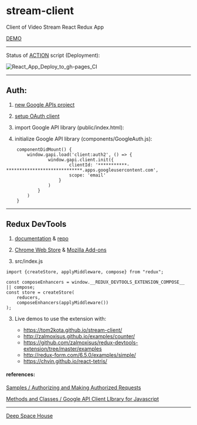 # stream-client
Client of Video Stream React Redux App

[DEMO](https://tom2kota.github.io/stream-client/)


--------
Status of [ACTION](https://github.com/tom2kota/stream-client/actions) script (Deployment):

![React_App_Deploy_to_gh-pages_CI](https://github.com/tom2kota/stream-client/workflows/React_App_Deploy_to_gh-pages_CI/badge.svg)

--------

## Auth:

1) [new Google APIs project](https://console.developers.google.com/projectcreate)

2) [setup OAuth client](https://console.developers.google.com/apis/credentials/oauthclient)

3) import Google API library (public/index.html): <script src="https://apis.google.com/js/api.js" ></script>

4) initialize Google API library (components/GoogleAuth.js):

```
    componentDidMount() {
        window.gapi.load('client:auth2', () => {
                window.gapi.client.init({
                        clientId: '***********-*****************************.apps.googleusercontent.com',
                        scope: 'email'
                    }
                )
            }
        )
    }
 ```
--------

## Redux DevTools

1) [documentation](http://extension.remotedev.io/) & [repo](https://github.com/zalmoxisus/redux-devtools-extension)

2) [Chrome Web Store](https://chrome.google.com/webstore/detail/redux-devtools/lmhkpmbekcpmknklioeibfkpmmfibljd) & [Mozilla Add-ons](https://addons.mozilla.org/en-US/firefox/addon/reduxdevtools/)

3) src/index.js

```
import {createStore, applyMiddleware, compose} from "redux";

const composeEnhancers = window.__REDUX_DEVTOOLS_EXTENSION_COMPOSE__ || compose;
const store = createStore(
    reducers,
    composeEnhancers(applyMiddleware())
);
```

3) Live demos to use the extension with:

    - https://tom2kota.github.io/stream-client/
    - http://zalmoxisus.github.io/examples/counter/
    - https://github.com/zalmoxisus/redux-devtools-extension/tree/master/examples
    - http://redux-form.com/6.5.0/examples/simple/
    - https://chvin.github.io/react-tetris/
    

#### references:

[Samples / Authorizing and Making Authorized Requests](https://github.com/google/google-api-javascript-client/blob/master/docs/samples.md#authorizing-and-making-authorized-requests) 

[Methods and Classes / Google API Client LIbrary for Javascript](https://github.com/google/google-api-javascript-client/blob/master/docs/reference.md)

---------

[Deep Space House](https://youtu.be/P15NtXKEM-w?t=4427)

